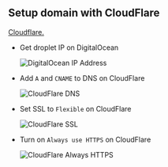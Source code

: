 ## Setup domain with CloudFlare

[Cloudflare.](https://cloudflare.com)

- Get droplet IP on DigitalOcean

  ![DigitalOcean IP Address](https://raw.githubusercontent.com/Cezerin2/Cezerin2/main/docs/images/cezerin-digitalocean.png)

- Add `A` and `CNAME` to DNS on CloudFlare

  ![CloudFlare DNS](https://raw.githubusercontent.com/Cezerin2/Cezerin2/main/docs/images/cezerin-cloudflare.png)

- Set SSL to `Flexible` on CloudFlare

  ![CloudFlare SSL](https://raw.githubusercontent.com/Cezerin2/Cezerin2/main/docs/images/cf-ssl.png)

- Turn on `Always use HTTPS` on CloudFlare

  ![CloudFlare Always HTTPS](https://raw.githubusercontent.com/Cezerin2/Cezerin2/main/docs/images/cf-alway-https.png)

